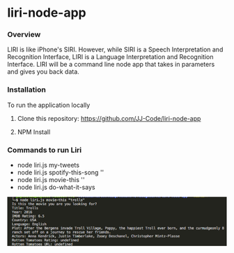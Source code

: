 # liri-node-app


### Overview
LIRI is like iPhone's SIRI. However, while SIRI is a Speech Interpretation and Recognition Interface, LIRI is a Language Interpretation and Recognition Interface. LIRI will be a command line node app that takes in parameters and gives you back data.

### Installation

To run the application locally

1) Clone this repository: https://github.com/JJ-Code/liri-node-app

2) NPM Install

### Commands to run Liri
* node liri.js my-tweets
* node liri.js spotify-this-song '<song name here>'
* node liri.js movie-this '<movie name here>'
* node liri.js do-what-it-says 

![Liri](liri-pic.png?raw=true)